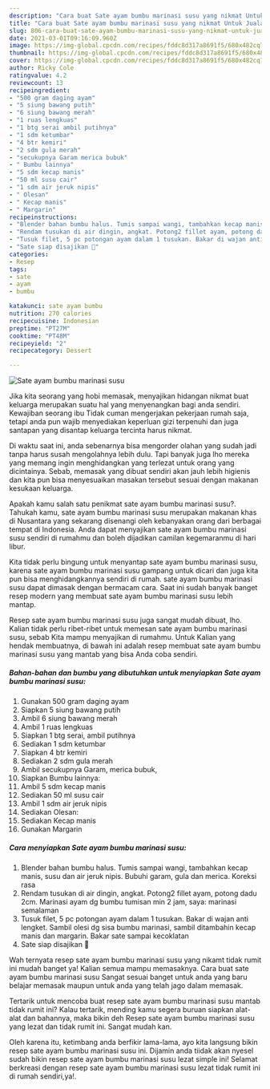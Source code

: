 ```yaml
---
description: "Cara buat Sate ayam bumbu marinasi susu yang nikmat Untuk Jualan"
title: "Cara buat Sate ayam bumbu marinasi susu yang nikmat Untuk Jualan"
slug: 806-cara-buat-sate-ayam-bumbu-marinasi-susu-yang-nikmat-untuk-jualan
date: 2021-03-01T09:16:09.960Z
image: https://img-global.cpcdn.com/recipes/fddc8d317a8691f5/680x482cq70/sate-ayam-bumbu-marinasi-susu-foto-resep-utama.jpg
thumbnail: https://img-global.cpcdn.com/recipes/fddc8d317a8691f5/680x482cq70/sate-ayam-bumbu-marinasi-susu-foto-resep-utama.jpg
cover: https://img-global.cpcdn.com/recipes/fddc8d317a8691f5/680x482cq70/sate-ayam-bumbu-marinasi-susu-foto-resep-utama.jpg
author: Ricky Cole
ratingvalue: 4.2
reviewcount: 13
recipeingredient:
- "500 gram daging ayam"
- "5 siung bawang putih"
- "6 siung bawang merah"
- "1 ruas lengkuas"
- "1 btg serai ambil putihnya"
- "1 sdm ketumbar"
- "4 btr kemiri"
- "2 sdm gula merah"
- "secukupnya Garam merica bubuk"
- " Bumbu lainnya"
- "5 sdm kecap manis"
- "50 ml susu cair"
- "1 sdm air jeruk nipis"
- " Olesan"
- " Kecap manis"
- " Margarin"
recipeinstructions:
- "Blender bahan bumbu halus. Tumis sampai wangi, tambahkan kecap manis, susu dan air jeruk nipis. Bubuhi garam, gula dan merica. Koreksi rasa"
- "Rendam tusukan di air dingin, angkat. Potong2 fillet ayam, potong dadu 2cm. Marinasi ayam dg bumbu tumisan min 2 jam, saya: marinasi semalaman"
- "Tusuk filet, 5 pc potongan ayam dalam 1 tusukan. Bakar di wajan anti lengket. Sambil olesi dg sisa bumbu marinasi, sambil ditambahin kecap manis dan margarin. Bakar sate sampai kecoklatan"
- "Sate siap disajikan 🥰"
categories:
- Resep
tags:
- sate
- ayam
- bumbu

katakunci: sate ayam bumbu 
nutrition: 270 calories
recipecuisine: Indonesian
preptime: "PT27M"
cooktime: "PT48M"
recipeyield: "2"
recipecategory: Dessert

---
```



![Sate ayam bumbu marinasi susu](https://img-global.cpcdn.com/recipes/fddc8d317a8691f5/680x482cq70/sate-ayam-bumbu-marinasi-susu-foto-resep-utama.jpg)

Jika kita seorang yang hobi memasak, menyajikan hidangan nikmat buat keluarga merupakan suatu hal yang menyenangkan bagi anda sendiri. Kewajiban seorang ibu Tidak cuman mengerjakan pekerjaan rumah saja, tetapi anda pun wajib menyediakan keperluan gizi terpenuhi dan juga santapan yang disantap keluarga tercinta harus nikmat.

Di waktu  saat ini, anda sebenarnya bisa mengorder olahan yang sudah jadi tanpa harus susah mengolahnya lebih dulu. Tapi banyak juga lho mereka yang memang ingin menghidangkan yang terlezat untuk orang yang dicintainya. Sebab, memasak yang dibuat sendiri akan jauh lebih higienis dan kita pun bisa menyesuaikan masakan tersebut sesuai dengan makanan kesukaan keluarga. 



Apakah kamu salah satu penikmat sate ayam bumbu marinasi susu?. Tahukah kamu, sate ayam bumbu marinasi susu merupakan makanan khas di Nusantara yang sekarang disenangi oleh kebanyakan orang dari berbagai tempat di Indonesia. Anda dapat menyajikan sate ayam bumbu marinasi susu sendiri di rumahmu dan boleh dijadikan camilan kegemaranmu di hari libur.

Kita tidak perlu bingung untuk menyantap sate ayam bumbu marinasi susu, karena sate ayam bumbu marinasi susu gampang untuk dicari dan juga kita pun bisa menghidangkannya sendiri di rumah. sate ayam bumbu marinasi susu dapat dimasak dengan bermacam cara. Saat ini sudah banyak banget resep modern yang membuat sate ayam bumbu marinasi susu lebih mantap.

Resep sate ayam bumbu marinasi susu juga sangat mudah dibuat, lho. Kalian tidak perlu ribet-ribet untuk memesan sate ayam bumbu marinasi susu, sebab Kita mampu menyajikan di rumahmu. Untuk Kalian yang hendak membuatnya, di bawah ini adalah resep membuat sate ayam bumbu marinasi susu yang mantab yang bisa Anda coba sendiri.

<!--inarticleads1-->

##### Bahan-bahan dan bumbu yang dibutuhkan untuk menyiapkan Sate ayam bumbu marinasi susu:

1. Gunakan 500 gram daging ayam
1. Siapkan 5 siung bawang putih
1. Ambil 6 siung bawang merah
1. Ambil 1 ruas lengkuas
1. Siapkan 1 btg serai, ambil putihnya
1. Sediakan 1 sdm ketumbar
1. Siapkan 4 btr kemiri
1. Sediakan 2 sdm gula merah
1. Ambil secukupnya Garam, merica bubuk,
1. Siapkan  Bumbu lainnya:
1. Ambil 5 sdm kecap manis
1. Sediakan 50 ml susu cair
1. Ambil 1 sdm air jeruk nipis
1. Sediakan  Olesan:
1. Sediakan  Kecap manis
1. Gunakan  Margarin




<!--inarticleads2-->

##### Cara menyiapkan Sate ayam bumbu marinasi susu:

1. Blender bahan bumbu halus. Tumis sampai wangi, tambahkan kecap manis, susu dan air jeruk nipis. Bubuhi garam, gula dan merica. Koreksi rasa
1. Rendam tusukan di air dingin, angkat. Potong2 fillet ayam, potong dadu 2cm. Marinasi ayam dg bumbu tumisan min 2 jam, saya: marinasi semalaman
1. Tusuk filet, 5 pc potongan ayam dalam 1 tusukan. Bakar di wajan anti lengket. Sambil olesi dg sisa bumbu marinasi, sambil ditambahin kecap manis dan margarin. Bakar sate sampai kecoklatan
1. Sate siap disajikan 🥰




Wah ternyata resep sate ayam bumbu marinasi susu yang nikamt tidak rumit ini mudah banget ya! Kalian semua mampu memasaknya. Cara buat sate ayam bumbu marinasi susu Sangat sesuai banget untuk anda yang baru belajar memasak maupun untuk anda yang telah jago dalam memasak.

Tertarik untuk mencoba buat resep sate ayam bumbu marinasi susu mantab tidak rumit ini? Kalau tertarik, mending kamu segera buruan siapkan alat-alat dan bahannya, maka bikin deh Resep sate ayam bumbu marinasi susu yang lezat dan tidak rumit ini. Sangat mudah kan. 

Oleh karena itu, ketimbang anda berfikir lama-lama, ayo kita langsung bikin resep sate ayam bumbu marinasi susu ini. Dijamin anda tiidak akan nyesel sudah bikin resep sate ayam bumbu marinasi susu lezat simple ini! Selamat berkreasi dengan resep sate ayam bumbu marinasi susu lezat tidak rumit ini di rumah sendiri,ya!.

